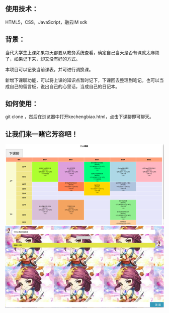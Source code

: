 ## 使用技术：

HTML5，CSS，JavaScript，融云IM sdk

## 背景：

当代大学生上课如果每天都要从教务系统查看，确定自己当天是否有课就太麻烦了，如果记下来，却又没有好的方式。

本项目可以记录当前课表，并可进行调换课。

新增下课聊功能，可以将上课的知识点暂时记下，下课回去整理到笔记。也可以当成自己的留言板，说出自己的心里话，当成自己的日记本。

## 如何使用：

git clone ，然后在浏览器中打开kechengbiao.html，点击下课聊即可聊天。

## 让我们来一睹它芳容吧！

<img src="1.png">

<img src="2.png">
